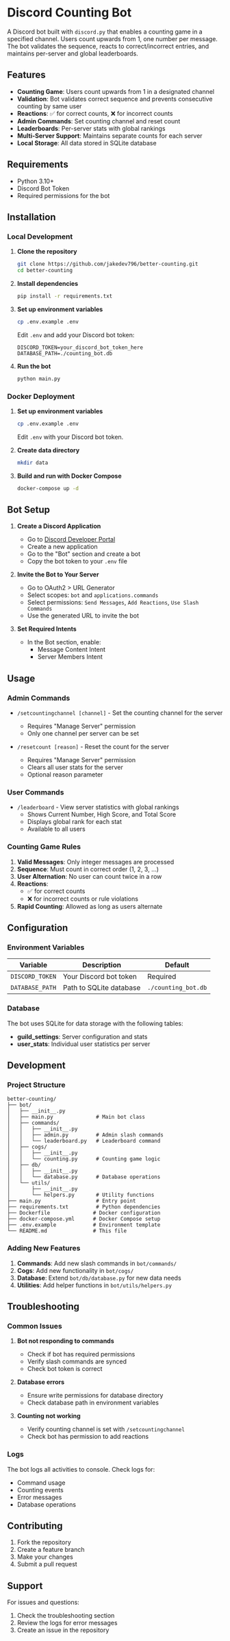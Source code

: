 # Discord Counting Bot

A Discord bot built with `discord.py` that enables a counting game in a specified channel. Users count upwards from 1, one number per message. The bot validates the sequence, reacts to correct/incorrect entries, and maintains per-server and global leaderboards.

## Features

- **Counting Game**: Users count upwards from 1 in a designated channel
- **Validation**: Bot validates correct sequence and prevents consecutive counting by same user
- **Reactions**: ✅ for correct counts, ❌ for incorrect counts
- **Admin Commands**: Set counting channel and reset count
- **Leaderboards**: Per-server stats with global rankings
- **Multi-Server Support**: Maintains separate counts for each server
- **Local Storage**: All data stored in SQLite database

## Requirements

- Python 3.10+
- Discord Bot Token
- Required permissions for the bot

## Installation

### Local Development

1. **Clone the repository**
   ```bash
   git clone https://github.com/jakedev796/better-counting.git
   cd better-counting
   ```

2. **Install dependencies**
   ```bash
   pip install -r requirements.txt
   ```

3. **Set up environment variables**
   ```bash
   cp .env.example .env
   ```
   
   Edit `.env` and add your Discord bot token:
   ```
   DISCORD_TOKEN=your_discord_bot_token_here
   DATABASE_PATH=./counting_bot.db
   ```

4. **Run the bot**
   ```bash
   python main.py
   ```

### Docker Deployment

1. **Set up environment variables**
   ```bash
   cp .env.example .env
   ```
   
   Edit `.env` with your Discord bot token.

2. **Create data directory**
   ```bash
   mkdir data
   ```

3. **Build and run with Docker Compose**
   ```bash
   docker-compose up -d
   ```

## Bot Setup

1. **Create a Discord Application**
   - Go to [Discord Developer Portal](https://discord.com/developers/applications)
   - Create a new application
   - Go to the "Bot" section and create a bot
   - Copy the bot token to your `.env` file

2. **Invite the Bot to Your Server**
   - Go to OAuth2 > URL Generator
   - Select scopes: `bot` and `applications.commands`
   - Select permissions: `Send Messages`, `Add Reactions`, `Use Slash Commands`
   - Use the generated URL to invite the bot

3. **Set Required Intents**
   - In the Bot section, enable:
     - Message Content Intent
     - Server Members Intent

## Usage

### Admin Commands

- `/setcountingchannel [channel]` - Set the counting channel for the server
  - Requires "Manage Server" permission
  - Only one channel per server can be set

- `/resetcount [reason]` - Reset the count for the server
  - Requires "Manage Server" permission
  - Clears all user stats for the server
  - Optional reason parameter

### User Commands

- `/leaderboard` - View server statistics with global rankings
  - Shows Current Number, High Score, and Total Score
  - Displays global rank for each stat
  - Available to all users

### Counting Game Rules

1. **Valid Messages**: Only integer messages are processed
2. **Sequence**: Must count in correct order (1, 2, 3, ...)
3. **User Alternation**: No user can count twice in a row
4. **Reactions**: 
   - ✅ for correct counts
   - ❌ for incorrect counts or rule violations
5. **Rapid Counting**: Allowed as long as users alternate

## Configuration

### Environment Variables

| Variable | Description | Default |
|----------|-------------|---------|
| `DISCORD_TOKEN` | Your Discord bot token | Required |
| `DATABASE_PATH` | Path to SQLite database | `./counting_bot.db` |

### Database

The bot uses SQLite for data storage with the following tables:

- **guild_settings**: Server configuration and stats
- **user_stats**: Individual user statistics per server

## Development

### Project Structure

```
better-counting/
├── bot/
│   ├── __init__.py
│   ├── main.py              # Main bot class
│   ├── commands/
│   │   ├── __init__.py
│   │   ├── admin.py         # Admin slash commands
│   │   └── leaderboard.py   # Leaderboard command
│   ├── cogs/
│   │   ├── __init__.py
│   │   └── counting.py      # Counting game logic
│   ├── db/
│   │   ├── __init__.py
│   │   └── database.py      # Database operations
│   └── utils/
│       ├── __init__.py
│       └── helpers.py       # Utility functions
├── main.py                  # Entry point
├── requirements.txt         # Python dependencies
├── Dockerfile              # Docker configuration
├── docker-compose.yml      # Docker Compose setup
├── .env.example            # Environment template
└── README.md               # This file
```

### Adding New Features

1. **Commands**: Add new slash commands in `bot/commands/`
2. **Cogs**: Add new functionality in `bot/cogs/`
3. **Database**: Extend `bot/db/database.py` for new data needs
4. **Utilities**: Add helper functions in `bot/utils/helpers.py`

## Troubleshooting

### Common Issues

1. **Bot not responding to commands**
   - Check if bot has required permissions
   - Verify slash commands are synced
   - Check bot token is correct

2. **Database errors**
   - Ensure write permissions for database directory
   - Check database path in environment variables

3. **Counting not working**
   - Verify counting channel is set with `/setcountingchannel`
   - Check bot has permission to add reactions

### Logs

The bot logs all activities to console. Check logs for:
- Command usage
- Counting events
- Error messages
- Database operations

## Contributing

1. Fork the repository
2. Create a feature branch
3. Make your changes
4. Submit a pull request

## Support

For issues and questions:
1. Check the troubleshooting section
2. Review the logs for error messages
3. Create an issue in the repository 